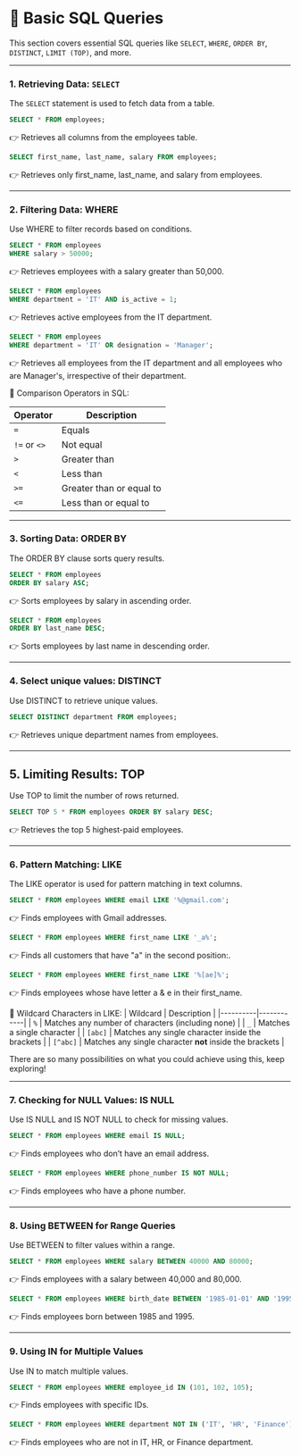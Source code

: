 # 📘 Basic SQL Queries  

This section covers essential SQL queries like `SELECT`, `WHERE`, `ORDER BY`, `DISTINCT`, `LIMIT (TOP)`, and more.  

---

### 1️. Retrieving Data: `SELECT`  
The `SELECT` statement is used to fetch data from a table.  

```sql
SELECT * FROM employees;
```
👉 Retrieves all columns from the employees table. <br>

```sql
SELECT first_name, last_name, salary FROM employees;
```

👉 Retrieves only first_name, last_name, and salary from employees.

---

### 2. Filtering Data: WHERE
Use WHERE to filter records based on conditions.
```sql
SELECT * FROM employees  
WHERE salary > 50000;
```
👉 Retrieves employees with a salary greater than 50,000. <br>

```sql
SELECT * FROM employees  
WHERE department = 'IT' AND is_active = 1;
```
👉 Retrieves active employees from the IT department. <br>

```sql
SELECT * FROM employees  
WHERE department = 'IT' OR designation = 'Manager';
```
👉 Retrieves all employees from the IT department and all employees who are Manager's, irrespective of their department. <br>

🔹 Comparison Operators in SQL:

| Operator | Description |
|----------|------------|
| `=`      | Equals |
| `!=` or `<>` | Not equal |
| `>`      | Greater than |
| `<`      | Less than |
| `>=`     | Greater than or equal to |
| `<=`     | Less than or equal to |

---


### 3. Sorting Data: ORDER BY
The ORDER BY clause sorts query results.
```sql
SELECT * FROM employees  
ORDER BY salary ASC;
```
👉 Sorts employees by salary in ascending order. <br>

```sql
SELECT * FROM employees  
ORDER BY last_name DESC;
```
👉 Sorts employees by last name in descending order.

---

### 4. Select unique values: DISTINCT
Use DISTINCT to retrieve unique values.
```sql
SELECT DISTINCT department FROM employees;
```
👉 Retrieves unique department names from employees.

---

## 5. Limiting Results: TOP
Use TOP to limit the number of rows returned.
```sql
SELECT TOP 5 * FROM employees ORDER BY salary DESC;
```
👉 Retrieves the top 5 highest-paid employees.

---

### 6. Pattern Matching: LIKE
The LIKE operator is used for pattern matching in text columns.

```sql
SELECT * FROM employees WHERE email LIKE '%@gmail.com';
```
👉 Finds employees with Gmail addresses.

```sql
SELECT * FROM employees WHERE first_name LIKE '_a%';
```
👉 Finds all customers that have "a" in the second position:. <br>

```sql
SELECT * FROM employees WHERE first_name LIKE '%[ae]%';
```
👉 Finds employees whose have letter a & e in their first_name. <br>

🔹 Wildcard Characters in LIKE:
| Wildcard | Description |
|----------|------------|
| `%`      | Matches any number of characters (including none) |
| `_`      | Matches a single character |
| `[abc]`  | Matches any single character inside the brackets |
| `[^abc]` | Matches any single character **not** inside the brackets |

There are so many possibilities on what you could achieve using this, keep exploring!

---

### 7. Checking for NULL Values: IS NULL
Use IS NULL and IS NOT NULL to check for missing values.
```sql
SELECT * FROM employees WHERE email IS NULL;
```
👉 Finds employees who don’t have an email address. <br>

```sql
SELECT * FROM employees WHERE phone_number IS NOT NULL;
```
👉 Finds employees who have a phone number.

---

### 8. Using BETWEEN for Range Queries
Use BETWEEN to filter values within a range.
```sql
SELECT * FROM employees WHERE salary BETWEEN 40000 AND 80000;
```
👉 Finds employees with a salary between 40,000 and 80,000. <br>

```sql
SELECT * FROM employees WHERE birth_date BETWEEN '1985-01-01' AND '1995-12-31';
```
👉 Finds employees born between 1985 and 1995.

---

### 9. Using IN for Multiple Values
Use IN to match multiple values.
```sql
SELECT * FROM employees WHERE employee_id IN (101, 102, 105);
```
👉 Finds employees with specific IDs. <br>

```sql
SELECT * FROM employees WHERE department NOT IN ('IT', 'HR', 'Finance');
```
👉 Finds employees who are not in IT, HR, or Finance department.


